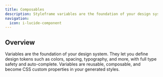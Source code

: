 ```yaml
---
title: Composables
description: Styleframe variables are the foundation of your design system. They let you define design tokens such as colors, spacing, typography, and more. 
navigation:
  icon: i-lucide-component
---
```


## Overview

Variables are the foundation of your design system. They let you define design tokens such as colors, spacing, typography, and more, with full type safety and auto-complete. Variables are reusable, composable, and become CSS custom properties in your generated styles.
